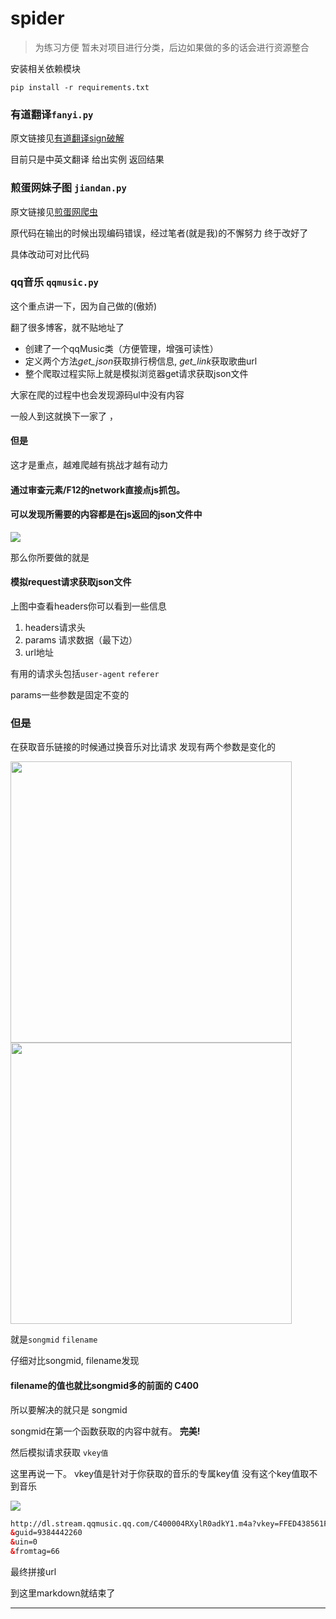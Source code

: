 # spider

> 为练习方便 暂未对项目进行分类，后边如果做的多的话会进行资源整合

安装相关依赖模块

```
pip install -r requirements.txt
```

### 有道翻译`fanyi.py`

原文链接见<a href="http://www.tendcode.com/article/youdao-spider/">有道翻译sign破解</a>

目前只是中英文翻译   给出实例 返回结果

### 煎蛋网妹子图 `jiandan.py`

原文链接见<a href="http://www.tendcode.com/article/jiandan-meizi-spider-2/">煎蛋网爬虫</a>

原代码在输出的时候出现编码错误，经过笔者(就是我)的不懈努力 终于改好了

具体改动可对比代码

### qq音乐 `qqmusic.py`

这个重点讲一下，因为自己做的(傲娇)

翻了很多博客，就不贴地址了

- 创建了一个qqMusic类（方便管理，增强可读性）
- 定义两个方法*get_json*获取排行榜信息, *get_link*获取歌曲url
- 整个爬取过程实际上就是模拟浏览器get请求获取json文件

大家在爬的过程中也会发现源码ul中没有内容

一般人到这就换下一家了 ，

#### 但是

这才是重点，越难爬越有挑战才越有动力



#### 通过审查元素/F12的network直接点js抓包。

#### 可以发现所需要的内容都是在js返回的json文件中

<img src="http://qiniu.s001.xin/spider/qm/qqmusic.png">

那么你所要做的就是

#### 模拟request请求获取json文件

上图中查看headers你可以看到一些信息

1. headers请求头
2. params 请求数据（最下边）
3. url地址

有用的请求头包括`user-agent` `referer` 

params一些参数是固定不变的

### 但是

在获取音乐链接的时候通过换音乐对比请求 发现有两个参数是变化的

<img src="http://qiniu.s001.xin/spider/qm/1.png" width="450">

<img src="http://qiniu.s001.xin/spider/qm/2.png" width="450">



就是`songmid` `filename`

仔细对比songmid, filename发现

#### filename的值也就比songmid多的前面的 C400

所以要解决的就只是 songmid

songmid在第一个函数获取的内容中就有。 **完美!**

然后模拟请求获取 `vkey值`

这里再说一下。 vkey值是针对于你获取的音乐的专属key值  没有这个key值取不到音乐

<img src="http://qiniu.s001.xin/spider/qm/vkey.png">

```Html
http://dl.stream.qqmusic.qq.com/C400004RXylR0adkY1.m4a?vkey=FFED438561F460E854B12428B698E9966EFF9EF576D20BA50E85F59AA204E5CE10338EEF9011DEC7B477E3B4BE2F4902A7B9A3659C8C5193
&guid=9384442260
&uin=0
&fromtag=66
```

最终拼接url

到这里markdown就结束了

------

